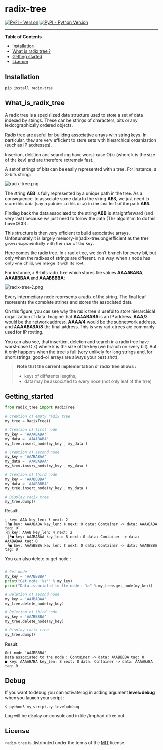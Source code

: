 # radix-tree

[![PyPI - Version](https://img.shields.io/pypi/v/radix-tree.svg)](https://pypi.org/project/radix-tree)
[![PyPI - Python Version](https://img.shields.io/pypi/pyversions/radix-tree.svg)](https://pypi.org/project/radix-tree)

-----

**Table of Contents**

- [Installation](#installation)
- [What is radix tree ?](#what_is_radix_tree)
- [Getting started](#Getting_started)
- [License](#license)

## Installation

```console
pip install radix-tree
```
## What_is_radix_tree
A radix tree is a specialized data structure used to store a 
set of data indexed by strings. These can be strings of 
characters, bits or any lexicographically ordered objects.

Radix tree are useful for building associative arrays with 
string keys. In particular, they are very efficient to store 
sets with hierarchical organization (such as IP addresses).

Insertion, deletion and searching have worst-case O(k) 
(where k is the size of the key) and are therefore extremely 
fast.

A set of strings of bits can be easily represented with a tree. 
For instance, a 3-bits string:

![radix-tree.png](radix-tree.png)

The string **ABB** is fully represented by a unique path in the 
tree. As a consequence, to associate some data to the string 
**ABB**, we just need to store this data (say a pointer to this 
data) in the last leaf of the path **ABB**.

Finding back the data associated to the string **ABB** is 
straightforward (and very fast) because we just need to follow 
the path (The algorithm to do this have O(3)).

This structure is then very efficient to build associative 
arrays. Unfortunately it is largely memory-in(radix-tree.png)efficient as the 
tree grows exponentially with the size of the key.

Here comes the radix tree. In a radix tree, we don’t branch for 
every bit, but only when the radixes of strings are different. 
In a way, when a node has only one child, we merge it with 
its root.

For instance, a 8-bits radix tree which stores the values 
**AAAABABA**, **AAABBBAA** and **AAABBBBA**:

![radix-tree-2.png](radix-tree-2.png)

Every intermediary node represents a radix of the string. 
The final leaf represents the complete strings and stores the 
associated data.

On this figure, you can see why the radix tree is useful to store
hierarchical organization of data. Imagine that **AAAABABA** is 
an IP address. **AAA/3** would be the network address. **AAAA/4** 
would be the subnetwork address, and **AAAABABA/8** the final 
address. This is why radix trees are commonly used for IP routing.

You can also see, that insertion, deletion and search in a radix
tree have worst-case O(k) where k is the size of the key 
(we branch on every bit). But it only happens when the tree is 
full (very unlikely for long strings and, for short strings, 
good-ol’ arrays are always your best shot).

>**Note that the current implementation of radix tree allows :**
>* keys of differents lengths,
>* data may be associated to every node (not only leaf of the 
tree)

## Getting_started
```python
from radix_tree import RadixTree

# Creation of empty radix tree
my_tree = RadixTree()

# Creation of first node
my_key = 'AAAABABA'
my_data = 'AAAABABA'
my_tree.insert_node(my_key , my_data )

# Creation of second node
my_key = 'AAABABAA'
my_data = 'AAABABAA'
my_tree.insert_node(my_key , my_data )

# Creation of third node
my_key = 'AAABBBBA'
my_data = 'AAABBBBA'
my_tree.insert_node(my_key , my_data )

# Display radix tree
my_tree.dump()

```

Result:

```console
□ key: AAA key_len: 3 next: 2
│└■ key: AAAABABA key_len: 8 next: 0 data: Container -> data: AAAABABA tag: 0
└□ key: AAAB key_len: 4 next: 2
 │└■ key: AAABABAA key_len: 8 next: 0 data: Container -> data: AAABABAA tag: 0
 └■ key: AAABBBBA key_len: 8 next: 0 data: Container -> data: AAABBBBA tag: 0
```

You can also delete or get node :

```python

# Get node
my_key = 'AAABBBBA'
print("Get node '%s'" % my_key)
print("Data associated to the node : %s" % my_tree.get_node(my_key))

# Deletion of second node
my_key = 'AAABABAA'
my_tree.delete_node(my_key)

# Deletion of third node
my_key = 'AAABBBBA'
my_tree.delete_node(my_key)

# Display radix tree
my_tree.dump()
```

Result:

```console
Get node 'AAABBBBA'
Data associated to the node : Container -> data: AAABBBBA tag: 0
■ key: AAAABABA key_len: 8 next: 0 data: Container -> data: AAAABABA tag: 0
```
## Debug
If you want to debug you can activate log in adding 
argument **level=debug** when you launch your script :
```console
$ python3 my_script.py level=debug
```
Log will be display on console and in file /tmp/radixTree.out.

## License

`radix-tree` is distributed under the terms of the [MIT](https://spdx.org/licenses/MIT.html) license.
